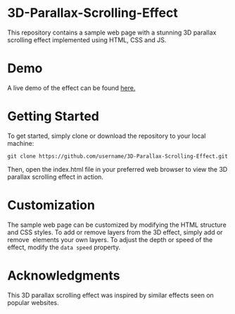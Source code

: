 # 3D-Parallax-Scrolling-Effect
This repository contains a sample web page with a stunning 3D parallax scrolling effect implemented using HTML, CSS and JS.

# Demo
A live demo of the effect can be found [here.](https://)

# Getting Started
To get started, simply clone or download the repository to your local machine:

```
git clone https://github.com/username/3D-Parallax-Scrolling-Effect.git
```
Then, open the index.html file in your preferred web browser to view the 3D parallax scrolling effect in action.

# Customization

The sample web page can be customized by modifying the HTML structure and CSS styles. To add or remove layers from the 3D effect, simply add or remove <img> elements your own layers. To adjust the depth or speed of the effect, modify the `data speed` property.

# Acknowledgments

This 3D parallax scrolling effect was inspired by similar effects seen on popular websites. 
